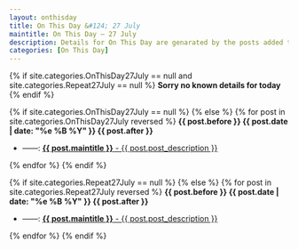 ```yaml
---
layout: onthisday
title: On This Day &#124; 27 July
maintitle: On This Day — 27 July
description: Details for On This Day are genarated by the posts added to the website so the content is subject to changes/updates over time.
categories: [On This Day]
---
```


{% if site.categories.OnThisDay27July == null and site.categories.Repeat27July == null %}
<strong>Sorry no known details for today</strong>
{% endif %}

{% if site.categories.OnThisDay27July == null %}
{% else %}
{% for post in site.categories.OnThisDay27July reversed %}
<strong>{{ post.before }} {{ post.date | date: "%e %B %Y" }} {{ post.after }}</strong>
<ul>
<li> ——: <a href="{{ post.url }}"><strong>{{ post.maintitle }}</strong> - {{ post.post_description }}</a></li>
</ul>
{% endfor %}
{% endif %}

{% if site.categories.Repeat27July == null %}
{% else %}
{% for post in site.categories.Repeat27July reversed %}
<strong>{{ post.before }} {{ post.date | date: "%e %B %Y" }} {{ post.after }}</strong>
<ul>
<li> ——: <a href="{{ post.url }}"><strong>{{ post.maintitle }}</strong> - {{ post.post_description }}</a></li>
</ul>
{% endfor %}
{% endif %}
